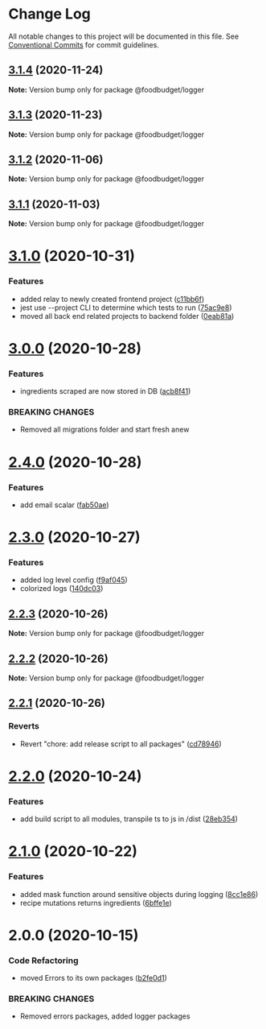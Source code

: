 # Change Log

All notable changes to this project will be documented in this file.
See [Conventional Commits](https://conventionalcommits.org) for commit guidelines.

## [3.1.4](https://github.com/Lilmortal/foodbudget/compare/@foodbudget/logger@3.1.3...@foodbudget/logger@3.1.4) (2020-11-24)

**Note:** Version bump only for package @foodbudget/logger





## [3.1.3](https://github.com/Lilmortal/foodbudget/compare/@foodbudget/logger@3.1.2...@foodbudget/logger@3.1.3) (2020-11-23)

**Note:** Version bump only for package @foodbudget/logger





## [3.1.2](https://github.com/Lilmortal/foodbudget/compare/@foodbudget/logger@3.1.1...@foodbudget/logger@3.1.2) (2020-11-06)

**Note:** Version bump only for package @foodbudget/logger





## [3.1.1](https://github.com/Lilmortal/foodbudget/compare/@foodbudget/logger@3.1.0...@foodbudget/logger@3.1.1) (2020-11-03)

**Note:** Version bump only for package @foodbudget/logger





# [3.1.0](https://github.com/Lilmortal/foodbudget/compare/@foodbudget/logger@3.0.0...@foodbudget/logger@3.1.0) (2020-10-31)


### Features

* added relay to newly created frontend project ([c11bb6f](https://github.com/Lilmortal/foodbudget/commit/c11bb6f9dd351f220a0f0902d5eaab9464733502))
* jest use --project CLI to determine which tests to run ([75ac9e8](https://github.com/Lilmortal/foodbudget/commit/75ac9e89850f19688052635f0406e88ed83db24b))
* moved all back end related projects to backend folder ([0eab81a](https://github.com/Lilmortal/foodbudget/commit/0eab81a1a50239c2aa566acb64ad2377d281aa93))





# [3.0.0](https://github.com/Lilmortal/foodbudget/compare/@foodbudget/logger@2.4.0...@foodbudget/logger@3.0.0) (2020-10-28)


### Features

* ingredients scraped are now stored in DB ([acb8f41](https://github.com/Lilmortal/foodbudget/commit/acb8f4129150d11eb322028cb9a764e5c99bce49))


### BREAKING CHANGES

* Removed all migrations folder and start fresh anew





# [2.4.0](https://github.com/Lilmortal/foodbudget/compare/@foodbudget/logger@2.3.0...@foodbudget/logger@2.4.0) (2020-10-28)


### Features

* add email scalar ([fab50ae](https://github.com/Lilmortal/foodbudget/commit/fab50aeb4525503a913c65c8dd42db49de6364b4))





# [2.3.0](https://github.com/Lilmortal/foodbudget/compare/@foodbudget/logger@2.2.3...@foodbudget/logger@2.3.0) (2020-10-27)


### Features

* added log level config ([f9af045](https://github.com/Lilmortal/foodbudget/commit/f9af0451600c0bcb2bf08b080d152a7a52b2ecd9))
* colorized logs ([140dc03](https://github.com/Lilmortal/foodbudget/commit/140dc0345303d4fa547b824fd27d38049430b079))





## [2.2.3](https://github.com/Lilmortal/foodbudget/compare/@foodbudget/logger@2.2.2...@foodbudget/logger@2.2.3) (2020-10-26)

**Note:** Version bump only for package @foodbudget/logger





## [2.2.2](https://github.com/Lilmortal/foodbudget/compare/@foodbudget/logger@2.2.1...@foodbudget/logger@2.2.2) (2020-10-26)

**Note:** Version bump only for package @foodbudget/logger





## [2.2.1](https://github.com/Lilmortal/foodbudget/compare/@foodbudget/logger@2.2.0...@foodbudget/logger@2.2.1) (2020-10-26)


### Reverts

* Revert "chore: add release script to all packages" ([cd78946](https://github.com/Lilmortal/foodbudget/commit/cd789460dfde6ddfc73cddadb90f08ed02e52f72))





# [2.2.0](https://github.com/Lilmortal/foodbudget/compare/@foodbudget/logger@2.1.0...@foodbudget/logger@2.2.0) (2020-10-24)


### Features

* add build script to all modules, transpile ts to js in /dist ([28eb354](https://github.com/Lilmortal/foodbudget/commit/28eb354ce6879195e9479a589ca448e78263d5fb))





# [2.1.0](https://github.com/Lilmortal/foodbudget/compare/@foodbudget/logger@2.0.0...@foodbudget/logger@2.1.0) (2020-10-22)


### Features

* added mask function around sensitive objects during logging ([8cc1e86](https://github.com/Lilmortal/foodbudget/commit/8cc1e869a4956c4fa52d371866c54ddf1167aa80))
* recipe mutations returns ingredients ([6bffe1e](https://github.com/Lilmortal/foodbudget/commit/6bffe1e55f46c56f92a1fe44d1c2e91987e8177d))





# 2.0.0 (2020-10-15)


### Code Refactoring

* moved Errors to its own packages ([b2fe0d1](https://github.com/Lilmortal/foodbudget/commit/b2fe0d1228feb2c392144d8dbfe50f56253f993a))


### BREAKING CHANGES

* Removed errors packages, added logger packages
